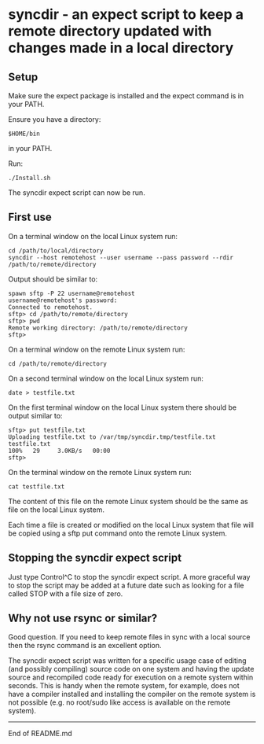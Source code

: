 # syncdir - an expect script to keep a remote directory updated with changes made in a local directory

## Setup

Make sure the expect package is installed and the expect command is in your PATH.

Ensure you have a directory:

```
$HOME/bin
```

in your PATH.

Run:

```
./Install.sh
```

The syncdir expect script can now be run.

## First use

On a terminal window on the local Linux system run:

```
cd /path/to/local/directory
syncdir --host remotehost --user username --pass password --rdir /path/to/remote/directory
```

Output should be similar to:

```
spawn sftp -P 22 username@remotehost
username@remotehost's password:
Connected to remotehost.
sftp> cd /path/to/remote/directory
sftp> pwd
Remote working directory: /path/to/remote/directory
sftp>
```

On a terminal window on the remote Linux system run:

```
cd /path/to/remote/directory
```

On a second terminal window on the local Linux system run:

```
date > testfile.txt
```

On the first terminal window on the local Linux system there should be output similar to:

```
sftp> put testfile.txt
Uploading testfile.txt to /var/tmp/syncdir.tmp/testfile.txt
testfile.txt                                                                                                           100%   29     3.0KB/s   00:00
sftp>
```

On the terminal window on the remote Linux system run:

```
cat testfile.txt
```

The content of this file on the remote Linux system should be the same
as file on the local Linux system.

Each time a file is created or modified on the local Linux system that
file will be copied using a sftp put command onto the remote Linux system.

## Stopping the syncdir expect script

Just type Control^C to stop the syncdir expect script. A more graceful
way to stop the script may be added at a future date such as looking
for a file called STOP with a file size of zero.

## Why not use rsync or similar?

Good question. If you need to keep remote files in sync with a local
source then the rsync command is an excellent option.

The syncdir expect script was written for a specific usage case of editing
(and possibly compiling) source code on one system and having the update
source and recompiled code ready for execution on a remote system within
seconds. This is handy when the remote system, for example, does not
have a compiler installed and installing the compiler on the remote
system is not possible (e.g. no root/sudo like access is available on
the remote system).


----------------
End of README.md
